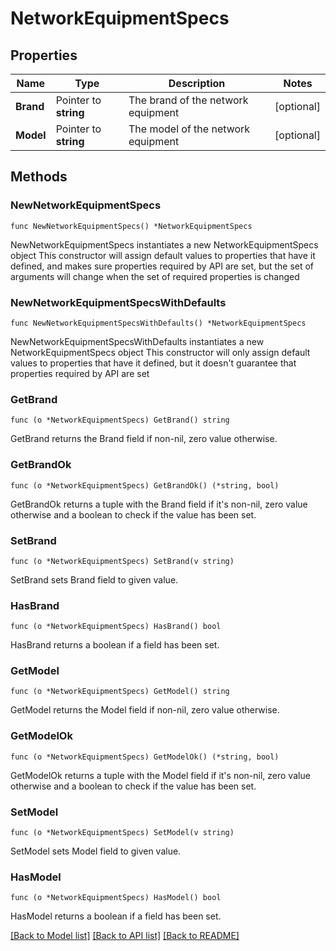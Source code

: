 # NetworkEquipmentSpecs

## Properties

Name | Type | Description | Notes
------------ | ------------- | ------------- | -------------
**Brand** | Pointer to **string** | The brand of the network equipment | [optional] 
**Model** | Pointer to **string** | The model of the network equipment | [optional] 

## Methods

### NewNetworkEquipmentSpecs

`func NewNetworkEquipmentSpecs() *NetworkEquipmentSpecs`

NewNetworkEquipmentSpecs instantiates a new NetworkEquipmentSpecs object
This constructor will assign default values to properties that have it defined,
and makes sure properties required by API are set, but the set of arguments
will change when the set of required properties is changed

### NewNetworkEquipmentSpecsWithDefaults

`func NewNetworkEquipmentSpecsWithDefaults() *NetworkEquipmentSpecs`

NewNetworkEquipmentSpecsWithDefaults instantiates a new NetworkEquipmentSpecs object
This constructor will only assign default values to properties that have it defined,
but it doesn't guarantee that properties required by API are set

### GetBrand

`func (o *NetworkEquipmentSpecs) GetBrand() string`

GetBrand returns the Brand field if non-nil, zero value otherwise.

### GetBrandOk

`func (o *NetworkEquipmentSpecs) GetBrandOk() (*string, bool)`

GetBrandOk returns a tuple with the Brand field if it's non-nil, zero value otherwise
and a boolean to check if the value has been set.

### SetBrand

`func (o *NetworkEquipmentSpecs) SetBrand(v string)`

SetBrand sets Brand field to given value.

### HasBrand

`func (o *NetworkEquipmentSpecs) HasBrand() bool`

HasBrand returns a boolean if a field has been set.

### GetModel

`func (o *NetworkEquipmentSpecs) GetModel() string`

GetModel returns the Model field if non-nil, zero value otherwise.

### GetModelOk

`func (o *NetworkEquipmentSpecs) GetModelOk() (*string, bool)`

GetModelOk returns a tuple with the Model field if it's non-nil, zero value otherwise
and a boolean to check if the value has been set.

### SetModel

`func (o *NetworkEquipmentSpecs) SetModel(v string)`

SetModel sets Model field to given value.

### HasModel

`func (o *NetworkEquipmentSpecs) HasModel() bool`

HasModel returns a boolean if a field has been set.


[[Back to Model list]](../README.md#documentation-for-models) [[Back to API list]](../README.md#documentation-for-api-endpoints) [[Back to README]](../README.md)


